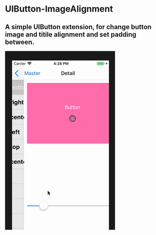 # UIButton-ImageAlignment
## A simple UIButton extension, for change button image and titile alignment and set padding between.
![Alt text](https://github.com/qcc107/UIButton-ImageAlignment/blob/master/alignment.gif)
